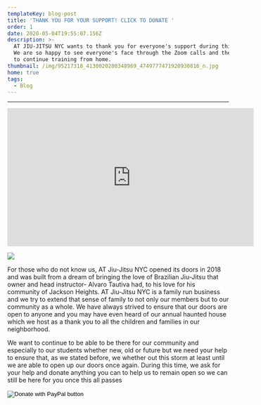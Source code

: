 ```yaml
---
templateKey: blog-post
title: 'THANK YOU FOR YOUR SUPPORT! CLICK TO DONATE '
order: 1
date: 2020-05-04T19:55:07.156Z
description: >-
  AT JIU-JITSU NYC wants to thank you for everyone's support during this time!
  We are so happy to see everyone's face through the Zoom calls and their energy
  to continue training from home.
thumbnail: /img/95217318_4130020200348969_4749777471920930816_n.jpg
home: true
tags:
  - Blog
---
```

- - -

<iframe width="560" height="315" src="https://www.youtube.com/embed/GcSAlbiqbjY" frameborder="0" allow="accelerometer; autoplay; encrypted-media; gyroscope; picture-in-picture" allowfullscreen></iframe>

![](/img/img_3937.jpg)

For those who do not know us, AT Jiu-Jitsu NYC opened its doors in 2018 and was built from a dream of bringing the love of Brazilian Jiu-Jitsu that owner and head instructor- Alvaro Tautiva had, to his love for his community of Jackson Heights. AT Jiu-Jitsu NYC is a family run business and we try to extend that sense of family to not only our members but to our community as a whole. We have always strived to ensure that our doors are open to anyone and you may have even heard of our annual haunted house which we host as a thank you to all the children and families in our neighborhood.

We want to continue to be able to be there for our community and especially to our students whether new, old or future but we need your help to ensure that, as we stated before, we whether out this storm at least until we are able to open up our doors once again.  During this time, we ask for your help and donate anything you can to help us to remain open so we can still be here for you once this all passes

<form action="https://www.paypal.com/cgi-bin/webscr" method="post" target="_top">

<input type="hidden" name="cmd" value="_s-xclick" />

<input type="hidden" name="hosted_button_id" value="K733G86UG6S8A" />

<input type="image" src="https://www.paypalobjects.com/en_US/i/btn/btn_donateCC_LG.gif" border="0" name="submit" title="PayPal - The safer, easier way to pay online!" alt="Donate with PayPal button" />

<img alt="" border="0" src="https://www.paypal.com/en_US/i/scr/pixel.gif" width="1" height="1" />

</form>

